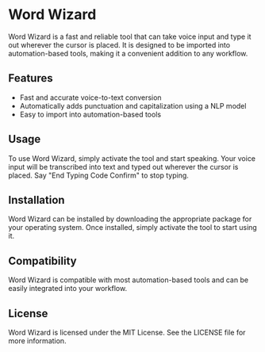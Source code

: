 # Word Wizard

Word Wizard is a fast and reliable tool that can take voice input and type it out wherever the cursor is placed. It is designed to be imported into automation-based tools, making it a convenient addition to any workflow.

## Features

- Fast and accurate voice-to-text conversion
- Automatically adds punctuation and capitalization using a NLP model
- Easy to import into automation-based tools

## Usage

To use Word Wizard, simply activate the tool and start speaking. Your voice input will be transcribed into text and typed out wherever the cursor is placed. Say "End Typing Code Confirm" to stop typing.

## Installation

Word Wizard can be installed by downloading the appropriate package for your operating system. Once installed, simply activate the tool to start using it.

## Compatibility

Word Wizard is compatible with most automation-based tools and can be easily integrated into your workflow. 

## License

Word Wizard is licensed under the MIT License. See the LICENSE file for more information.